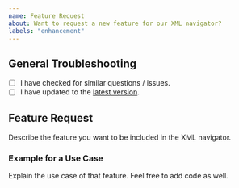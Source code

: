 ```yaml
---
name: Feature Request
about: Want to request a new feature for our XML navigator?
labels: "enhancement"
---
```


## General Troubleshooting

- [ ] I have checked for similar questions / issues.
- [ ] I have updated to the [latest version](https://mvnrepository.com/artifact/com.foursoft.jaxb2).

## Feature Request

Describe the feature you want to be included in the XML navigator. 

### Example for a Use Case

Explain the use case of that feature. Feel free to add code as well.